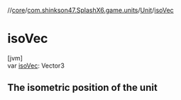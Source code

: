 //[core](../../../index.md)/[com.shinkson47.SplashX6.game.units](../index.md)/[Unit](index.md)/[isoVec](iso-vec.md)

# isoVec

[jvm]\
var [isoVec](iso-vec.md): Vector3

##  The isometric position of the unit

